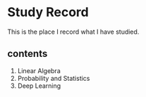 # Study Record
This is the place I record what I have studied.

## contents
1. Linear Algebra
2. Probability and Statistics
3. Deep Learning

